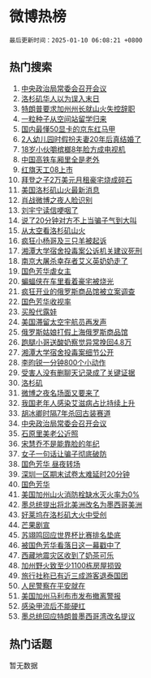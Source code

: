 # 微博热榜

`最后更新时间：2025-01-10 06:08:21 +0800`

## 热门搜索

1. [中央政治局常委会召开会议](https://m.weibo.cn/search?containerid=100103type%3D1%26t%3D10%26q%3D%23%E4%B8%AD%E5%A4%AE%E6%94%BF%E6%B2%BB%E5%B1%80%E5%B8%B8%E5%A7%94%E4%BC%9A%E5%8F%AC%E5%BC%80%E4%BC%9A%E8%AE%AE%23&stream_entry_id=51&isnewpage=1&extparam=seat%3D1%26q%3D%2523%25E4%25B8%25AD%25E5%25A4%25AE%25E6%2594%25BF%25E6%25B2%25BB%25E5%25B1%2580%25E5%25B8%25B8%25E5%25A7%2594%25E4%25BC%259A%25E5%258F%25AC%25E5%25BC%2580%25E4%25BC%259A%25E8%25AE%25AE%2523%26dgr%3D0%26cate%3D10103%26pos%3D0%26filter_type%3Drealtimehot%26stream_entry_id%3D51%26c_type%3D51%26display_time%3D1736460500%26pre_seqid%3D173646050057393551378152)
1. [洛杉矶华人以为误入末日](https://m.weibo.cn/search?containerid=100103type%3D1%26t%3D10%26q%3D%23%E6%B4%9B%E6%9D%89%E7%9F%B6%E5%8D%8E%E4%BA%BA%E4%BB%A5%E4%B8%BA%E8%AF%AF%E5%85%A5%E6%9C%AB%E6%97%A5%23&stream_entry_id=31&isnewpage=1&extparam=seat%3D1%26q%3D%2523%25E6%25B4%259B%25E6%259D%2589%25E7%259F%25B6%25E5%258D%258E%25E4%25BA%25BA%25E4%25BB%25A5%25E4%25B8%25BA%25E8%25AF%25AF%25E5%2585%25A5%25E6%259C%25AB%25E6%2597%25A5%2523%26realpos%3D1%26flag%3D2%26pos%3D0%26filter_type%3Drealtimehot%26c_type%3D31%26cate%3D5001%26band_rank%3D1%26dgr%3D0%26stream_entry_id%3D31%26lcate%3D5001%26display_time%3D1736460500%26pre_seqid%3D173646050057393551378152)
1. [特朗普要求加州州长就山火失控辞职](https://m.weibo.cn/search?containerid=100103type%3D1%26t%3D10%26q%3D%23%E7%89%B9%E6%9C%97%E6%99%AE%E8%A6%81%E6%B1%82%E5%8A%A0%E5%B7%9E%E5%B7%9E%E9%95%BF%E5%B0%B1%E5%B1%B1%E7%81%AB%E5%A4%B1%E6%8E%A7%E8%BE%9E%E8%81%8C%23&stream_entry_id=31&isnewpage=1&extparam=seat%3D1%26q%3D%2523%25E7%2589%25B9%25E6%259C%2597%25E6%2599%25AE%25E8%25A6%2581%25E6%25B1%2582%25E5%258A%25A0%25E5%25B7%259E%25E5%25B7%259E%25E9%2595%25BF%25E5%25B0%25B1%25E5%25B1%25B1%25E7%2581%25AB%25E5%25A4%25B1%25E6%258E%25A7%25E8%25BE%259E%25E8%2581%258C%2523%26realpos%3D2%26flag%3D0%26pos%3D1%26filter_type%3Drealtimehot%26c_type%3D31%26cate%3D5001%26band_rank%3D2%26dgr%3D0%26stream_entry_id%3D31%26lcate%3D5001%26display_time%3D1736460500%26pre_seqid%3D173646050057393551378152)
1. [一粒种子从空间站留学归来](https://m.weibo.cn/search?containerid=100103type%3D1%26t%3D10%26q%3D%23%E4%B8%80%E7%B2%92%E7%A7%8D%E5%AD%90%E4%BB%8E%E7%A9%BA%E9%97%B4%E7%AB%99%E7%95%99%E5%AD%A6%E5%BD%92%E6%9D%A5%23&stream_entry_id=31&isnewpage=1&extparam=seat%3D1%26q%3D%2523%25E4%25B8%2580%25E7%25B2%2592%25E7%25A7%258D%25E5%25AD%2590%25E4%25BB%258E%25E7%25A9%25BA%25E9%2597%25B4%25E7%25AB%2599%25E7%2595%2599%25E5%25AD%25A6%25E5%25BD%2592%25E6%259D%25A5%2523%26realpos%3D3%26flag%3D0%26pos%3D2%26filter_type%3Drealtimehot%26c_type%3D31%26cate%3D5001%26band_rank%3D3%26dgr%3D0%26stream_entry_id%3D31%26lcate%3D5001%26display_time%3D1736460500%26pre_seqid%3D173646050057393551378152)
1. [国内最懂50显卡的京东红马甲](https://m.weibo.cn/search?containerid=100103type%3D1%26t%3D10%26q%3D%23%E5%9B%BD%E5%86%85%E6%9C%80%E6%87%8250%E6%98%BE%E5%8D%A1%E7%9A%84%E4%BA%AC%E4%B8%9C%E7%BA%A2%E9%A9%AC%E7%94%B2%23&stream_entry_id=31&isnewpage=1&extparam=seat%3D1%26q%3D%2523%25E5%259B%25BD%25E5%2586%2585%25E6%259C%2580%25E6%2587%258250%25E6%2598%25BE%25E5%258D%25A1%25E7%259A%2584%25E4%25BA%25AC%25E4%25B8%259C%25E7%25BA%25A2%25E9%25A9%25AC%25E7%2594%25B2%2523%26dgr%3D0%26lcate%3D5001%26filter_type%3Drealtimehot%26c_type%3D31%26is_ad_pos%3D1%26cate%3D5001%26adid%3D272259%26band_rank%3D4%26pos%3D3%26stream_entry_id%3D31%26topic_ad%3D1%26display_time%3D1736460500%26pre_seqid%3D173646050057393551378152)
1. [2人幼儿园时假扮夫妻20年后真结婚了](https://m.weibo.cn/search?containerid=100103type%3D1%26t%3D10%26q%3D%232%E4%BA%BA%E5%B9%BC%E5%84%BF%E5%9B%AD%E6%97%B6%E5%81%87%E6%89%AE%E5%A4%AB%E5%A6%BB20%E5%B9%B4%E5%90%8E%E7%9C%9F%E7%BB%93%E5%A9%9A%E4%BA%86%23&stream_entry_id=31&isnewpage=1&extparam=seat%3D1%26q%3D%25232%25E4%25BA%25BA%25E5%25B9%25BC%25E5%2584%25BF%25E5%259B%25AD%25E6%2597%25B6%25E5%2581%2587%25E6%2589%25AE%25E5%25A4%25AB%25E5%25A6%25BB20%25E5%25B9%25B4%25E5%2590%258E%25E7%259C%259F%25E7%25BB%2593%25E5%25A9%259A%25E4%25BA%2586%2523%26realpos%3D4%26flag%3D0%26pos%3D4%26filter_type%3Drealtimehot%26c_type%3D31%26cate%3D5001%26band_rank%3D4%26dgr%3D0%26stream_entry_id%3D31%26lcate%3D5001%26display_time%3D1736460500%26pre_seqid%3D173646050057393551378152)
1. [18岁小伙嚼槟榔8年脸方成电视机](https://m.weibo.cn/search?containerid=100103type%3D1%26t%3D10%26q%3D%2318%E5%B2%81%E5%B0%8F%E4%BC%99%E5%9A%BC%E6%A7%9F%E6%A6%948%E5%B9%B4%E8%84%B8%E6%96%B9%E6%88%90%E7%94%B5%E8%A7%86%E6%9C%BA%23&stream_entry_id=31&isnewpage=1&extparam=seat%3D1%26q%3D%252318%25E5%25B2%2581%25E5%25B0%258F%25E4%25BC%2599%25E5%259A%25BC%25E6%25A7%259F%25E6%25A6%25948%25E5%25B9%25B4%25E8%2584%25B8%25E6%2596%25B9%25E6%2588%2590%25E7%2594%25B5%25E8%25A7%2586%25E6%259C%25BA%2523%26realpos%3D5%26flag%3D0%26pos%3D5%26filter_type%3Drealtimehot%26c_type%3D31%26cate%3D5001%26band_rank%3D5%26dgr%3D0%26stream_entry_id%3D31%26lcate%3D5001%26display_time%3D1736460500%26pre_seqid%3D173646050057393551378152)
1. [中国高铁车厢里全是老外](https://m.weibo.cn/search?containerid=100103type%3D1%26t%3D10%26q%3D%23%E4%B8%AD%E5%9B%BD%E9%AB%98%E9%93%81%E8%BD%A6%E5%8E%A2%E9%87%8C%E5%85%A8%E6%98%AF%E8%80%81%E5%A4%96%23&stream_entry_id=31&isnewpage=1&extparam=seat%3D1%26q%3D%2523%25E4%25B8%25AD%25E5%259B%25BD%25E9%25AB%2598%25E9%2593%2581%25E8%25BD%25A6%25E5%258E%25A2%25E9%2587%258C%25E5%2585%25A8%25E6%2598%25AF%25E8%2580%2581%25E5%25A4%2596%2523%26realpos%3D6%26flag%3D1%26pos%3D6%26filter_type%3Drealtimehot%26c_type%3D31%26cate%3D5001%26band_rank%3D6%26dgr%3D0%26stream_entry_id%3D31%26lcate%3D5001%26display_time%3D1736460500%26pre_seqid%3D173646050057393551378152)
1. [红旗天工08上市](https://m.weibo.cn/search?containerid=100103type%3D1%26t%3D10%26q%3D%23%E7%BA%A2%E6%97%97%E5%A4%A9%E5%B7%A508%E4%B8%8A%E5%B8%82%23&stream_entry_id=31&isnewpage=1&extparam=seat%3D1%26q%3D%2523%25E7%25BA%25A2%25E6%2597%2597%25E5%25A4%25A9%25E5%25B7%25A508%25E4%25B8%258A%25E5%25B8%2582%2523%26dgr%3D0%26lcate%3D5001%26filter_type%3Drealtimehot%26c_type%3D31%26is_ad_pos%3D1%26cate%3D5001%26adid%3D272188%26band_rank%3D7%26pos%3D7%26stream_entry_id%3D31%26topic_ad%3D1%26display_time%3D1736460500%26pre_seqid%3D173646050057393551378152)
1. [拜登之子2万美元月租豪宅烧成碎石](https://m.weibo.cn/search?containerid=100103type%3D1%26t%3D10%26q%3D%23%E6%8B%9C%E7%99%BB%E4%B9%8B%E5%AD%902%E4%B8%87%E7%BE%8E%E5%85%83%E6%9C%88%E7%A7%9F%E8%B1%AA%E5%AE%85%E7%83%A7%E6%88%90%E7%A2%8E%E7%9F%B3%23&stream_entry_id=31&isnewpage=1&extparam=seat%3D1%26q%3D%2523%25E6%258B%259C%25E7%2599%25BB%25E4%25B9%258B%25E5%25AD%25902%25E4%25B8%2587%25E7%25BE%258E%25E5%2585%2583%25E6%259C%2588%25E7%25A7%259F%25E8%25B1%25AA%25E5%25AE%2585%25E7%2583%25A7%25E6%2588%2590%25E7%25A2%258E%25E7%259F%25B3%2523%26realpos%3D7%26flag%3D0%26pos%3D8%26filter_type%3Drealtimehot%26c_type%3D31%26cate%3D5001%26band_rank%3D7%26dgr%3D0%26stream_entry_id%3D31%26lcate%3D5001%26display_time%3D1736460500%26pre_seqid%3D173646050057393551378152)
1. [美国洛杉矶山火最新消息](https://m.weibo.cn/search?containerid=100103type%3D1%26t%3D10%26q%3D%23%E7%BE%8E%E5%9B%BD%E6%B4%9B%E6%9D%89%E7%9F%B6%E5%B1%B1%E7%81%AB%E6%9C%80%E6%96%B0%E6%B6%88%E6%81%AF%23&stream_entry_id=31&isnewpage=1&extparam=seat%3D1%26q%3D%2523%25E7%25BE%258E%25E5%259B%25BD%25E6%25B4%259B%25E6%259D%2589%25E7%259F%25B6%25E5%25B1%25B1%25E7%2581%25AB%25E6%259C%2580%25E6%2596%25B0%25E6%25B6%2588%25E6%2581%25AF%2523%26realpos%3D8%26flag%3D0%26pos%3D9%26filter_type%3Drealtimehot%26c_type%3D31%26cate%3D5001%26band_rank%3D8%26dgr%3D0%26stream_entry_id%3D31%26lcate%3D5001%26display_time%3D1736460500%26pre_seqid%3D173646050057393551378152)
1. [肖战微博之夜人脸识别](https://m.weibo.cn/search?containerid=100103type%3D1%26t%3D10%26q%3D%23%E8%82%96%E6%88%98%E5%BE%AE%E5%8D%9A%E4%B9%8B%E5%A4%9C%E4%BA%BA%E8%84%B8%E8%AF%86%E5%88%AB%23&stream_entry_id=31&isnewpage=1&extparam=seat%3D1%26q%3D%2523%25E8%2582%2596%25E6%2588%2598%25E5%25BE%25AE%25E5%258D%259A%25E4%25B9%258B%25E5%25A4%259C%25E4%25BA%25BA%25E8%2584%25B8%25E8%25AF%2586%25E5%2588%25AB%2523%26realpos%3D9%26flag%3D0%26pos%3D10%26filter_type%3Drealtimehot%26c_type%3D31%26cate%3D5001%26band_rank%3D9%26dgr%3D0%26stream_entry_id%3D31%26lcate%3D5001%26display_time%3D1736460500%26pre_seqid%3D173646050057393551378152)
1. [刘宇宁读信哽咽了](https://m.weibo.cn/search?containerid=100103type%3D1%26t%3D10%26q%3D%E5%88%98%E5%AE%87%E5%AE%81%E8%AF%BB%E4%BF%A1%E5%93%BD%E5%92%BD%E4%BA%86&stream_entry_id=31&isnewpage=1&extparam=seat%3D1%26q%3D%25E5%2588%2598%25E5%25AE%2587%25E5%25AE%2581%25E8%25AF%25BB%25E4%25BF%25A1%25E5%2593%25BD%25E5%2592%25BD%25E4%25BA%2586%26realpos%3D10%26flag%3D0%26pos%3D11%26filter_type%3Drealtimehot%26c_type%3D31%26cate%3D5001%26band_rank%3D10%26dgr%3D0%26stream_entry_id%3D31%26lcate%3D5001%26display_time%3D1736460500%26pre_seqid%3D173646050057393551378152)
1. [说了20分钟对方不上当骗子气到大叫](https://m.weibo.cn/search?containerid=100103type%3D1%26t%3D10%26q%3D%23%E8%AF%B4%E4%BA%8620%E5%88%86%E9%92%9F%E5%AF%B9%E6%96%B9%E4%B8%8D%E4%B8%8A%E5%BD%93%E9%AA%97%E5%AD%90%E6%B0%94%E5%88%B0%E5%A4%A7%E5%8F%AB%23&stream_entry_id=31&isnewpage=1&extparam=seat%3D1%26q%3D%2523%25E8%25AF%25B4%25E4%25BA%258620%25E5%2588%2586%25E9%2592%259F%25E5%25AF%25B9%25E6%2596%25B9%25E4%25B8%258D%25E4%25B8%258A%25E5%25BD%2593%25E9%25AA%2597%25E5%25AD%2590%25E6%25B0%2594%25E5%2588%25B0%25E5%25A4%25A7%25E5%258F%25AB%2523%26realpos%3D11%26flag%3D0%26pos%3D12%26filter_type%3Drealtimehot%26c_type%3D31%26cate%3D5001%26band_rank%3D11%26dgr%3D0%26stream_entry_id%3D31%26lcate%3D5001%26display_time%3D1736460500%26pre_seqid%3D173646050057393551378152)
1. [从太空看洛杉矶山火](https://m.weibo.cn/search?containerid=100103type%3D1%26t%3D10%26q%3D%23%E4%BB%8E%E5%A4%AA%E7%A9%BA%E7%9C%8B%E6%B4%9B%E6%9D%89%E7%9F%B6%E5%B1%B1%E7%81%AB%23&stream_entry_id=31&isnewpage=1&extparam=seat%3D1%26q%3D%2523%25E4%25BB%258E%25E5%25A4%25AA%25E7%25A9%25BA%25E7%259C%258B%25E6%25B4%259B%25E6%259D%2589%25E7%259F%25B6%25E5%25B1%25B1%25E7%2581%25AB%2523%26realpos%3D12%26flag%3D0%26pos%3D13%26filter_type%3Drealtimehot%26c_type%3D31%26cate%3D5001%26band_rank%3D12%26dgr%3D0%26stream_entry_id%3D31%26lcate%3D5001%26display_time%3D1736460500%26pre_seqid%3D173646050057393551378152)
1. [疯狂小杨哥及三只羊被起诉](https://m.weibo.cn/search?containerid=100103type%3D1%26t%3D10%26q%3D%23%E7%96%AF%E7%8B%82%E5%B0%8F%E6%9D%A8%E5%93%A5%E5%8F%8A%E4%B8%89%E5%8F%AA%E7%BE%8A%E8%A2%AB%E8%B5%B7%E8%AF%89%23&stream_entry_id=31&isnewpage=1&extparam=seat%3D1%26q%3D%2523%25E7%2596%25AF%25E7%258B%2582%25E5%25B0%258F%25E6%259D%25A8%25E5%2593%25A5%25E5%258F%258A%25E4%25B8%2589%25E5%258F%25AA%25E7%25BE%258A%25E8%25A2%25AB%25E8%25B5%25B7%25E8%25AF%2589%2523%26realpos%3D13%26flag%3D0%26pos%3D14%26filter_type%3Drealtimehot%26c_type%3D31%26cate%3D5001%26band_rank%3D13%26dgr%3D0%26stream_entry_id%3D31%26lcate%3D5001%26display_time%3D1736460500%26pre_seqid%3D173646050057393551378152)
1. [湘潭大学宿舍投毒案公诉机关建议死刑](https://m.weibo.cn/search?containerid=100103type%3D1%26t%3D10%26q%3D%23%E6%B9%98%E6%BD%AD%E5%A4%A7%E5%AD%A6%E5%AE%BF%E8%88%8D%E6%8A%95%E6%AF%92%E6%A1%88%E5%85%AC%E8%AF%89%E6%9C%BA%E5%85%B3%E5%BB%BA%E8%AE%AE%E6%AD%BB%E5%88%91%23&stream_entry_id=31&isnewpage=1&extparam=seat%3D1%26q%3D%2523%25E6%25B9%2598%25E6%25BD%25AD%25E5%25A4%25A7%25E5%25AD%25A6%25E5%25AE%25BF%25E8%2588%258D%25E6%258A%2595%25E6%25AF%2592%25E6%25A1%2588%25E5%2585%25AC%25E8%25AF%2589%25E6%259C%25BA%25E5%2585%25B3%25E5%25BB%25BA%25E8%25AE%25AE%25E6%25AD%25BB%25E5%2588%2591%2523%26realpos%3D14%26flag%3D1%26pos%3D15%26filter_type%3Drealtimehot%26c_type%3D31%26cate%3D5001%26band_rank%3D14%26dgr%3D0%26stream_entry_id%3D31%26lcate%3D5001%26display_time%3D1736460500%26pre_seqid%3D173646050057393551378152)
1. [南京大屠杀幸存者艾义英奶奶走了](https://m.weibo.cn/search?containerid=100103type%3D1%26t%3D10%26q%3D%23%E5%8D%97%E4%BA%AC%E5%A4%A7%E5%B1%A0%E6%9D%80%E5%B9%B8%E5%AD%98%E8%80%85%E8%89%BE%E4%B9%89%E8%8B%B1%E5%A5%B6%E5%A5%B6%E8%B5%B0%E4%BA%86%23&stream_entry_id=31&isnewpage=1&extparam=seat%3D1%26q%3D%2523%25E5%258D%2597%25E4%25BA%25AC%25E5%25A4%25A7%25E5%25B1%25A0%25E6%259D%2580%25E5%25B9%25B8%25E5%25AD%2598%25E8%2580%2585%25E8%2589%25BE%25E4%25B9%2589%25E8%258B%25B1%25E5%25A5%25B6%25E5%25A5%25B6%25E8%25B5%25B0%25E4%25BA%2586%2523%26realpos%3D15%26flag%3D1%26pos%3D16%26filter_type%3Drealtimehot%26c_type%3D31%26cate%3D5001%26band_rank%3D15%26dgr%3D0%26stream_entry_id%3D31%26lcate%3D5001%26display_time%3D1736460500%26pre_seqid%3D173646050057393551378152)
1. [国色芳华虐女主](https://m.weibo.cn/search?containerid=100103type%3D1%26t%3D10%26q%3D%E5%9B%BD%E8%89%B2%E8%8A%B3%E5%8D%8E%E8%99%90%E5%A5%B3%E4%B8%BB&stream_entry_id=31&isnewpage=1&extparam=seat%3D1%26q%3D%25E5%259B%25BD%25E8%2589%25B2%25E8%258A%25B3%25E5%258D%258E%25E8%2599%2590%25E5%25A5%25B3%25E4%25B8%25BB%26realpos%3D16%26flag%3D0%26pos%3D17%26filter_type%3Drealtimehot%26c_type%3D31%26cate%3D5001%26band_rank%3D16%26dgr%3D0%26stream_entry_id%3D31%26lcate%3D5001%26display_time%3D1736460500%26pre_seqid%3D173646050057393551378152)
1. [蝙蝠侠在车里看着豪宅被烧光](https://m.weibo.cn/search?containerid=100103type%3D1%26t%3D10%26q%3D%23%E8%9D%99%E8%9D%A0%E4%BE%A0%E5%9C%A8%E8%BD%A6%E9%87%8C%E7%9C%8B%E7%9D%80%E8%B1%AA%E5%AE%85%E8%A2%AB%E7%83%A7%E5%85%89%23&stream_entry_id=31&isnewpage=1&extparam=seat%3D1%26q%3D%2523%25E8%259D%2599%25E8%259D%25A0%25E4%25BE%25A0%25E5%259C%25A8%25E8%25BD%25A6%25E9%2587%258C%25E7%259C%258B%25E7%259D%2580%25E8%25B1%25AA%25E5%25AE%2585%25E8%25A2%25AB%25E7%2583%25A7%25E5%2585%2589%2523%26realpos%3D17%26flag%3D0%26pos%3D18%26filter_type%3Drealtimehot%26c_type%3D31%26cate%3D5001%26band_rank%3D17%26dgr%3D0%26stream_entry_id%3D31%26lcate%3D5001%26display_time%3D1736460500%26pre_seqid%3D173646050057393551378152)
1. [疯狂开业的俄罗斯商品馆被立案调查](https://m.weibo.cn/search?containerid=100103type%3D1%26t%3D10%26q%3D%23%E7%96%AF%E7%8B%82%E5%BC%80%E4%B8%9A%E7%9A%84%E4%BF%84%E7%BD%97%E6%96%AF%E5%95%86%E5%93%81%E9%A6%86%E8%A2%AB%E7%AB%8B%E6%A1%88%E8%B0%83%E6%9F%A5%23&stream_entry_id=31&isnewpage=1&extparam=seat%3D1%26q%3D%2523%25E7%2596%25AF%25E7%258B%2582%25E5%25BC%2580%25E4%25B8%259A%25E7%259A%2584%25E4%25BF%2584%25E7%25BD%2597%25E6%2596%25AF%25E5%2595%2586%25E5%2593%2581%25E9%25A6%2586%25E8%25A2%25AB%25E7%25AB%258B%25E6%25A1%2588%25E8%25B0%2583%25E6%259F%25A5%2523%26realpos%3D18%26flag%3D0%26pos%3D19%26filter_type%3Drealtimehot%26c_type%3D31%26cate%3D5001%26band_rank%3D18%26dgr%3D0%26stream_entry_id%3D31%26lcate%3D5001%26display_time%3D1736460500%26pre_seqid%3D173646050057393551378152)
1. [国色芳华收视率](https://m.weibo.cn/search?containerid=100103type%3D1%26t%3D10%26q%3D%23%E5%9B%BD%E8%89%B2%E8%8A%B3%E5%8D%8E%E6%94%B6%E8%A7%86%E7%8E%87%23&stream_entry_id=31&isnewpage=1&extparam=seat%3D1%26q%3D%2523%25E5%259B%25BD%25E8%2589%25B2%25E8%258A%25B3%25E5%258D%258E%25E6%2594%25B6%25E8%25A7%2586%25E7%258E%2587%2523%26realpos%3D19%26flag%3D0%26pos%3D20%26filter_type%3Drealtimehot%26c_type%3D31%26cate%3D5001%26band_rank%3D19%26dgr%3D0%26stream_entry_id%3D31%26lcate%3D5001%26display_time%3D1736460500%26pre_seqid%3D173646050057393551378152)
1. [买股代露娃](https://m.weibo.cn/search?containerid=100103type%3D1%26t%3D10%26q%3D%E4%B9%B0%E8%82%A1%E4%BB%A3%E9%9C%B2%E5%A8%83&stream_entry_id=31&isnewpage=1&extparam=seat%3D1%26q%3D%25E4%25B9%25B0%25E8%2582%25A1%25E4%25BB%25A3%25E9%259C%25B2%25E5%25A8%2583%26realpos%3D20%26flag%3D0%26pos%3D21%26filter_type%3Drealtimehot%26c_type%3D31%26cate%3D5001%26band_rank%3D20%26dgr%3D0%26stream_entry_id%3D31%26lcate%3D5001%26display_time%3D1736460500%26pre_seqid%3D173646050057393551378152)
1. [美国滞留太空宇航员再发声](https://m.weibo.cn/search?containerid=100103type%3D1%26t%3D10%26q%3D%23%E7%BE%8E%E5%9B%BD%E6%BB%9E%E7%95%99%E5%A4%AA%E7%A9%BA%E5%AE%87%E8%88%AA%E5%91%98%E5%86%8D%E5%8F%91%E5%A3%B0%23&stream_entry_id=31&isnewpage=1&extparam=seat%3D1%26q%3D%2523%25E7%25BE%258E%25E5%259B%25BD%25E6%25BB%259E%25E7%2595%2599%25E5%25A4%25AA%25E7%25A9%25BA%25E5%25AE%2587%25E8%2588%25AA%25E5%2591%2598%25E5%2586%258D%25E5%258F%2591%25E5%25A3%25B0%2523%26realpos%3D21%26flag%3D0%26pos%3D22%26filter_type%3Drealtimehot%26c_type%3D31%26cate%3D5001%26band_rank%3D21%26dgr%3D0%26stream_entry_id%3D31%26lcate%3D5001%26display_time%3D1736460500%26pre_seqid%3D173646050057393551378152)
1. [俄罗斯姑娘打假上海俄罗斯商品馆](https://m.weibo.cn/search?containerid=100103type%3D1%26t%3D10%26q%3D%23%E4%BF%84%E7%BD%97%E6%96%AF%E5%A7%91%E5%A8%98%E6%89%93%E5%81%87%E4%B8%8A%E6%B5%B7%E4%BF%84%E7%BD%97%E6%96%AF%E5%95%86%E5%93%81%E9%A6%86%23&stream_entry_id=31&isnewpage=1&extparam=seat%3D1%26q%3D%2523%25E4%25BF%2584%25E7%25BD%2597%25E6%2596%25AF%25E5%25A7%2591%25E5%25A8%2598%25E6%2589%2593%25E5%2581%2587%25E4%25B8%258A%25E6%25B5%25B7%25E4%25BF%2584%25E7%25BD%2597%25E6%2596%25AF%25E5%2595%2586%25E5%2593%2581%25E9%25A6%2586%2523%26realpos%3D22%26flag%3D1%26pos%3D23%26filter_type%3Drealtimehot%26c_type%3D31%26cate%3D5001%26band_rank%3D22%26dgr%3D0%26stream_entry_id%3D31%26lcate%3D5001%26display_time%3D1736460500%26pre_seqid%3D173646050057393551378152)
1. [跑腿小哥送酸奶察觉异常挽回4.8万](https://m.weibo.cn/search?containerid=100103type%3D1%26t%3D10%26q%3D%23%E8%B7%91%E8%85%BF%E5%B0%8F%E5%93%A5%E9%80%81%E9%85%B8%E5%A5%B6%E5%AF%9F%E8%A7%89%E5%BC%82%E5%B8%B8%E6%8C%BD%E5%9B%9E4.8%E4%B8%87%23&stream_entry_id=31&isnewpage=1&extparam=seat%3D1%26q%3D%2523%25E8%25B7%2591%25E8%2585%25BF%25E5%25B0%258F%25E5%2593%25A5%25E9%2580%2581%25E9%2585%25B8%25E5%25A5%25B6%25E5%25AF%259F%25E8%25A7%2589%25E5%25BC%2582%25E5%25B8%25B8%25E6%258C%25BD%25E5%259B%259E4.8%25E4%25B8%2587%2523%26realpos%3D23%26flag%3D0%26pos%3D24%26filter_type%3Drealtimehot%26c_type%3D31%26cate%3D5001%26band_rank%3D23%26dgr%3D0%26stream_entry_id%3D31%26lcate%3D5001%26display_time%3D1736460500%26pre_seqid%3D173646050057393551378152)
1. [湘潭大学宿舍投毒案细节公开](https://m.weibo.cn/search?containerid=100103type%3D1%26t%3D10%26q%3D%23%E6%B9%98%E6%BD%AD%E5%A4%A7%E5%AD%A6%E5%AE%BF%E8%88%8D%E6%8A%95%E6%AF%92%E6%A1%88%E7%BB%86%E8%8A%82%E5%85%AC%E5%BC%80%23&stream_entry_id=31&isnewpage=1&extparam=seat%3D1%26q%3D%2523%25E6%25B9%2598%25E6%25BD%25AD%25E5%25A4%25A7%25E5%25AD%25A6%25E5%25AE%25BF%25E8%2588%258D%25E6%258A%2595%25E6%25AF%2592%25E6%25A1%2588%25E7%25BB%2586%25E8%258A%2582%25E5%2585%25AC%25E5%25BC%2580%2523%26realpos%3D24%26flag%3D1%26pos%3D25%26filter_type%3Drealtimehot%26c_type%3D31%26cate%3D5001%26band_rank%3D24%26dgr%3D0%26stream_entry_id%3D31%26lcate%3D5001%26display_time%3D1736460500%26pre_seqid%3D173646050057393551378152)
1. [李昀锐一分钟800个小动作](https://m.weibo.cn/search?containerid=100103type%3D1%26t%3D10%26q%3D%E6%9D%8E%E6%98%80%E9%94%90%E4%B8%80%E5%88%86%E9%92%9F800%E4%B8%AA%E5%B0%8F%E5%8A%A8%E4%BD%9C&stream_entry_id=31&isnewpage=1&extparam=seat%3D1%26q%3D%25E6%259D%258E%25E6%2598%2580%25E9%2594%2590%25E4%25B8%2580%25E5%2588%2586%25E9%2592%259F800%25E4%25B8%25AA%25E5%25B0%258F%25E5%258A%25A8%25E4%25BD%259C%26realpos%3D25%26flag%3D0%26pos%3D26%26filter_type%3Drealtimehot%26c_type%3D31%26cate%3D5001%26band_rank%3D25%26dgr%3D0%26stream_entry_id%3D31%26lcate%3D5001%26display_time%3D1736460500%26pre_seqid%3D173646050057393551378152)
1. [受害人没有删聊天记录成了关键证据](https://m.weibo.cn/search?containerid=100103type%3D1%26t%3D10%26q%3D%23%E5%8F%97%E5%AE%B3%E4%BA%BA%E6%B2%A1%E6%9C%89%E5%88%A0%E8%81%8A%E5%A4%A9%E8%AE%B0%E5%BD%95%E6%88%90%E4%BA%86%E5%85%B3%E9%94%AE%E8%AF%81%E6%8D%AE%23&stream_entry_id=31&isnewpage=1&extparam=seat%3D1%26q%3D%2523%25E5%258F%2597%25E5%25AE%25B3%25E4%25BA%25BA%25E6%25B2%25A1%25E6%259C%2589%25E5%2588%25A0%25E8%2581%258A%25E5%25A4%25A9%25E8%25AE%25B0%25E5%25BD%2595%25E6%2588%2590%25E4%25BA%2586%25E5%2585%25B3%25E9%2594%25AE%25E8%25AF%2581%25E6%258D%25AE%2523%26realpos%3D26%26flag%3D0%26pos%3D27%26filter_type%3Drealtimehot%26c_type%3D31%26cate%3D5001%26band_rank%3D26%26dgr%3D0%26stream_entry_id%3D31%26lcate%3D5001%26display_time%3D1736460500%26pre_seqid%3D173646050057393551378152)
1. [洛杉矶](https://m.weibo.cn/search?containerid=100103type%3D1%26t%3D10%26q%3D%E6%B4%9B%E6%9D%89%E7%9F%B6&stream_entry_id=31&isnewpage=1&extparam=seat%3D1%26q%3D%25E6%25B4%259B%25E6%259D%2589%25E7%259F%25B6%26realpos%3D27%26flag%3D0%26pos%3D28%26filter_type%3Drealtimehot%26c_type%3D31%26cate%3D5001%26band_rank%3D27%26dgr%3D0%26stream_entry_id%3D31%26lcate%3D5001%26display_time%3D1736460500%26pre_seqid%3D173646050057393551378152)
1. [微博之夜名场面又要来了](https://m.weibo.cn/search?containerid=100103type%3D1%26t%3D10%26q%3D%23%E5%BE%AE%E5%8D%9A%E4%B9%8B%E5%A4%9C%E5%90%8D%E5%9C%BA%E9%9D%A2%E5%8F%88%E8%A6%81%E6%9D%A5%E4%BA%86%23&stream_entry_id=31&isnewpage=1&extparam=seat%3D1%26q%3D%2523%25E5%25BE%25AE%25E5%258D%259A%25E4%25B9%258B%25E5%25A4%259C%25E5%2590%258D%25E5%259C%25BA%25E9%259D%25A2%25E5%258F%2588%25E8%25A6%2581%25E6%259D%25A5%25E4%25BA%2586%2523%26realpos%3D28%26flag%3D0%26pos%3D29%26filter_type%3Drealtimehot%26c_type%3D31%26cate%3D5001%26band_rank%3D28%26dgr%3D0%26stream_entry_id%3D31%26lcate%3D5001%26display_time%3D1736460500%26pre_seqid%3D173646050057393551378152)
1. [我国老年人感染艾滋病占比持续上升](https://m.weibo.cn/search?containerid=100103type%3D1%26t%3D10%26q%3D%23%E6%88%91%E5%9B%BD%E8%80%81%E5%B9%B4%E4%BA%BA%E6%84%9F%E6%9F%93%E8%89%BE%E6%BB%8B%E7%97%85%E5%8D%A0%E6%AF%94%E6%8C%81%E7%BB%AD%E4%B8%8A%E5%8D%87%23&stream_entry_id=31&isnewpage=1&extparam=seat%3D1%26q%3D%2523%25E6%2588%2591%25E5%259B%25BD%25E8%2580%2581%25E5%25B9%25B4%25E4%25BA%25BA%25E6%2584%259F%25E6%259F%2593%25E8%2589%25BE%25E6%25BB%258B%25E7%2597%2585%25E5%258D%25A0%25E6%25AF%2594%25E6%258C%2581%25E7%25BB%25AD%25E4%25B8%258A%25E5%258D%2587%2523%26realpos%3D29%26flag%3D0%26pos%3D30%26filter_type%3Drealtimehot%26c_type%3D31%26cate%3D5001%26band_rank%3D29%26dgr%3D0%26stream_entry_id%3D31%26lcate%3D5001%26display_time%3D1736460500%26pre_seqid%3D173646050057393551378152)
1. [胡冰卿时隔7年杀回古装赛道](https://m.weibo.cn/search?containerid=100103type%3D1%26t%3D10%26q%3D%E8%83%A1%E5%86%B0%E5%8D%BF%E6%97%B6%E9%9A%947%E5%B9%B4%E6%9D%80%E5%9B%9E%E5%8F%A4%E8%A3%85%E8%B5%9B%E9%81%93&stream_entry_id=31&isnewpage=1&extparam=seat%3D1%26q%3D%25E8%2583%25A1%25E5%2586%25B0%25E5%258D%25BF%25E6%2597%25B6%25E9%259A%25947%25E5%25B9%25B4%25E6%259D%2580%25E5%259B%259E%25E5%258F%25A4%25E8%25A3%2585%25E8%25B5%259B%25E9%2581%2593%26realpos%3D30%26flag%3D0%26pos%3D31%26filter_type%3Drealtimehot%26c_type%3D31%26cate%3D5001%26band_rank%3D30%26dgr%3D0%26stream_entry_id%3D31%26lcate%3D5001%26display_time%3D1736460500%26pre_seqid%3D173646050057393551378152)
1. [中央政治局常委会召开会议](https://m.weibo.cn/search?containerid=100103type%3D1%26t%3D10%26q%3D%23%E4%B8%AD%E5%A4%AE%E6%94%BF%E6%B2%BB%E5%B1%80%E5%B8%B8%E5%A7%94%E4%BC%9A%E5%8F%AC%E5%BC%80%E4%BC%9A%E8%AE%AE%23&stream_entry_id=31&isnewpage=1&extparam=seat%3D1%26q%3D%2523%25E4%25B8%25AD%25E5%25A4%25AE%25E6%2594%25BF%25E6%25B2%25BB%25E5%25B1%2580%25E5%25B8%25B8%25E5%25A7%2594%25E4%25BC%259A%25E5%258F%25AC%25E5%25BC%2580%25E4%25BC%259A%25E8%25AE%25AE%2523%26realpos%3D31%26flag%3D0%26pos%3D32%26filter_type%3Drealtimehot%26c_type%3D31%26cate%3D5001%26band_rank%3D31%26dgr%3D0%26stream_entry_id%3D31%26lcate%3D5001%26display_time%3D1736460500%26pre_seqid%3D173646050057393551378152)
1. [石原里美老公近照](https://m.weibo.cn/search?containerid=100103type%3D1%26t%3D10%26q%3D%23%E7%9F%B3%E5%8E%9F%E9%87%8C%E7%BE%8E%E8%80%81%E5%85%AC%E8%BF%91%E7%85%A7%23&stream_entry_id=31&isnewpage=1&extparam=seat%3D1%26q%3D%2523%25E7%259F%25B3%25E5%258E%259F%25E9%2587%258C%25E7%25BE%258E%25E8%2580%2581%25E5%2585%25AC%25E8%25BF%2591%25E7%2585%25A7%2523%26realpos%3D32%26flag%3D0%26pos%3D33%26filter_type%3Drealtimehot%26c_type%3D31%26cate%3D5001%26band_rank%3D32%26dgr%3D0%26stream_entry_id%3D31%26lcate%3D5001%26display_time%3D1736460500%26pre_seqid%3D173646050057393551378152)
1. [宋慧乔不是能靠脸的年纪](https://m.weibo.cn/search?containerid=100103type%3D1%26t%3D10%26q%3D%23%E5%AE%8B%E6%85%A7%E4%B9%94%E4%B8%8D%E6%98%AF%E8%83%BD%E9%9D%A0%E8%84%B8%E7%9A%84%E5%B9%B4%E7%BA%AA%23&stream_entry_id=31&isnewpage=1&extparam=seat%3D1%26q%3D%2523%25E5%25AE%258B%25E6%2585%25A7%25E4%25B9%2594%25E4%25B8%258D%25E6%2598%25AF%25E8%2583%25BD%25E9%259D%25A0%25E8%2584%25B8%25E7%259A%2584%25E5%25B9%25B4%25E7%25BA%25AA%2523%26realpos%3D33%26flag%3D0%26pos%3D34%26filter_type%3Drealtimehot%26c_type%3D31%26cate%3D5001%26band_rank%3D33%26dgr%3D0%26stream_entry_id%3D31%26lcate%3D5001%26display_time%3D1736460500%26pre_seqid%3D173646050057393551378152)
1. [女子一句话让骗子彻底破防](https://m.weibo.cn/search?containerid=100103type%3D1%26t%3D10%26q%3D%23%E5%A5%B3%E5%AD%90%E4%B8%80%E5%8F%A5%E8%AF%9D%E8%AE%A9%E9%AA%97%E5%AD%90%E5%BD%BB%E5%BA%95%E7%A0%B4%E9%98%B2%23&stream_entry_id=31&isnewpage=1&extparam=seat%3D1%26q%3D%2523%25E5%25A5%25B3%25E5%25AD%2590%25E4%25B8%2580%25E5%258F%25A5%25E8%25AF%259D%25E8%25AE%25A9%25E9%25AA%2597%25E5%25AD%2590%25E5%25BD%25BB%25E5%25BA%2595%25E7%25A0%25B4%25E9%2598%25B2%2523%26realpos%3D34%26flag%3D0%26pos%3D35%26filter_type%3Drealtimehot%26c_type%3D31%26cate%3D5001%26band_rank%3D34%26dgr%3D0%26stream_entry_id%3D31%26lcate%3D5001%26display_time%3D1736460500%26pre_seqid%3D173646050057393551378152)
1. [国色芳华 昼夜转场](https://m.weibo.cn/search?containerid=100103type%3D1%26t%3D10%26q%3D%E5%9B%BD%E8%89%B2%E8%8A%B3%E5%8D%8E+%E6%98%BC%E5%A4%9C%E8%BD%AC%E5%9C%BA&stream_entry_id=31&isnewpage=1&extparam=seat%3D1%26q%3D%25E5%259B%25BD%25E8%2589%25B2%25E8%258A%25B3%25E5%258D%258E%2520%25E6%2598%25BC%25E5%25A4%259C%25E8%25BD%25AC%25E5%259C%25BA%26realpos%3D35%26flag%3D0%26pos%3D36%26filter_type%3Drealtimehot%26c_type%3D31%26cate%3D5001%26band_rank%3D35%26dgr%3D0%26stream_entry_id%3D31%26lcate%3D5001%26display_time%3D1736460500%26pre_seqid%3D173646050057393551378152)
1. [深圳一区期末试卷太难延时20分钟](https://m.weibo.cn/search?containerid=100103type%3D1%26t%3D10%26q%3D%23%E6%B7%B1%E5%9C%B3%E4%B8%80%E5%8C%BA%E6%9C%9F%E6%9C%AB%E8%AF%95%E5%8D%B7%E5%A4%AA%E9%9A%BE%E5%BB%B6%E6%97%B620%E5%88%86%E9%92%9F%23&stream_entry_id=31&isnewpage=1&extparam=seat%3D1%26q%3D%2523%25E6%25B7%25B1%25E5%259C%25B3%25E4%25B8%2580%25E5%258C%25BA%25E6%259C%259F%25E6%259C%25AB%25E8%25AF%2595%25E5%258D%25B7%25E5%25A4%25AA%25E9%259A%25BE%25E5%25BB%25B6%25E6%2597%25B620%25E5%2588%2586%25E9%2592%259F%2523%26realpos%3D36%26flag%3D0%26pos%3D37%26filter_type%3Drealtimehot%26c_type%3D31%26cate%3D5001%26band_rank%3D36%26dgr%3D0%26stream_entry_id%3D31%26lcate%3D5001%26display_time%3D1736460500%26pre_seqid%3D173646050057393551378152)
1. [国色芳华](https://m.weibo.cn/search?containerid=100103type%3D1%26t%3D10%26q%3D%E5%9B%BD%E8%89%B2%E8%8A%B3%E5%8D%8E&stream_entry_id=31&isnewpage=1&extparam=seat%3D1%26q%3D%25E5%259B%25BD%25E8%2589%25B2%25E8%258A%25B3%25E5%258D%258E%26realpos%3D37%26flag%3D0%26pos%3D38%26filter_type%3Drealtimehot%26c_type%3D31%26cate%3D5001%26band_rank%3D37%26dgr%3D0%26stream_entry_id%3D31%26lcate%3D5001%26display_time%3D1736460500%26pre_seqid%3D173646050057393551378152)
1. [美国加州山火消防栓缺水灭火率为0%](https://m.weibo.cn/search?containerid=100103type%3D1%26t%3D10%26q%3D%23%E7%BE%8E%E5%9B%BD%E5%8A%A0%E5%B7%9E%E5%B1%B1%E7%81%AB%E6%B6%88%E9%98%B2%E6%A0%93%E7%BC%BA%E6%B0%B4%E7%81%AD%E7%81%AB%E7%8E%87%E4%B8%BA0%25%23&stream_entry_id=31&isnewpage=1&extparam=seat%3D1%26q%3D%2523%25E7%25BE%258E%25E5%259B%25BD%25E5%258A%25A0%25E5%25B7%259E%25E5%25B1%25B1%25E7%2581%25AB%25E6%25B6%2588%25E9%2598%25B2%25E6%25A0%2593%25E7%25BC%25BA%25E6%25B0%25B4%25E7%2581%25AD%25E7%2581%25AB%25E7%258E%2587%25E4%25B8%25BA0%2525%2523%26realpos%3D38%26flag%3D0%26pos%3D39%26filter_type%3Drealtimehot%26c_type%3D31%26cate%3D5001%26band_rank%3D38%26dgr%3D0%26stream_entry_id%3D31%26lcate%3D5001%26display_time%3D1736460500%26pre_seqid%3D173646050057393551378152)
1. [墨总统提出将北美洲改名为墨西哥美洲](https://m.weibo.cn/search?containerid=100103type%3D1%26t%3D10%26q%3D%23%E5%A2%A8%E6%80%BB%E7%BB%9F%E6%8F%90%E5%87%BA%E5%B0%86%E5%8C%97%E7%BE%8E%E6%B4%B2%E6%94%B9%E5%90%8D%E4%B8%BA%E5%A2%A8%E8%A5%BF%E5%93%A5%E7%BE%8E%E6%B4%B2%23&stream_entry_id=31&isnewpage=1&extparam=seat%3D1%26q%3D%2523%25E5%25A2%25A8%25E6%2580%25BB%25E7%25BB%259F%25E6%258F%2590%25E5%2587%25BA%25E5%25B0%2586%25E5%258C%2597%25E7%25BE%258E%25E6%25B4%25B2%25E6%2594%25B9%25E5%2590%258D%25E4%25B8%25BA%25E5%25A2%25A8%25E8%25A5%25BF%25E5%2593%25A5%25E7%25BE%258E%25E6%25B4%25B2%2523%26realpos%3D39%26flag%3D0%26pos%3D40%26filter_type%3Drealtimehot%26c_type%3D31%26cate%3D5001%26band_rank%3D39%26dgr%3D0%26stream_entry_id%3D31%26lcate%3D5001%26display_time%3D1736460500%26pre_seqid%3D173646050057393551378152)
1. [好莱坞在洛杉矶大火中受创](https://m.weibo.cn/search?containerid=100103type%3D1%26t%3D10%26q%3D%23%E5%A5%BD%E8%8E%B1%E5%9D%9E%E5%9C%A8%E6%B4%9B%E6%9D%89%E7%9F%B6%E5%A4%A7%E7%81%AB%E4%B8%AD%E5%8F%97%E5%88%9B%23&stream_entry_id=31&isnewpage=1&extparam=seat%3D1%26q%3D%2523%25E5%25A5%25BD%25E8%258E%25B1%25E5%259D%259E%25E5%259C%25A8%25E6%25B4%259B%25E6%259D%2589%25E7%259F%25B6%25E5%25A4%25A7%25E7%2581%25AB%25E4%25B8%25AD%25E5%258F%2597%25E5%2588%259B%2523%26realpos%3D40%26flag%3D0%26pos%3D41%26filter_type%3Drealtimehot%26c_type%3D31%26cate%3D5001%26band_rank%3D40%26dgr%3D0%26stream_entry_id%3D31%26lcate%3D5001%26display_time%3D1736460500%26pre_seqid%3D173646050057393551378152)
1. [芒果剧宣](https://m.weibo.cn/search?containerid=100103type%3D1%26t%3D10%26q%3D%23%E8%8A%92%E6%9E%9C%E5%89%A7%E5%AE%A3%23&stream_entry_id=31&isnewpage=1&extparam=seat%3D1%26q%3D%2523%25E8%258A%2592%25E6%259E%259C%25E5%2589%25A7%25E5%25AE%25A3%2523%26realpos%3D41%26flag%3D0%26pos%3D42%26filter_type%3Drealtimehot%26c_type%3D31%26cate%3D5001%26band_rank%3D41%26dgr%3D0%26stream_entry_id%3D31%26lcate%3D5001%26display_time%3D1736460500%26pre_seqid%3D173646050057393551378152)
1. [苏翊鸣回应世界杯比赛排名垫底](https://m.weibo.cn/search?containerid=100103type%3D1%26t%3D10%26q%3D%23%E8%8B%8F%E7%BF%8A%E9%B8%A3%E5%9B%9E%E5%BA%94%E4%B8%96%E7%95%8C%E6%9D%AF%E6%AF%94%E8%B5%9B%E6%8E%92%E5%90%8D%E5%9E%AB%E5%BA%95%23&stream_entry_id=31&isnewpage=1&extparam=seat%3D1%26q%3D%2523%25E8%258B%258F%25E7%25BF%258A%25E9%25B8%25A3%25E5%259B%259E%25E5%25BA%2594%25E4%25B8%2596%25E7%2595%258C%25E6%259D%25AF%25E6%25AF%2594%25E8%25B5%259B%25E6%258E%2592%25E5%2590%258D%25E5%259E%25AB%25E5%25BA%2595%2523%26realpos%3D42%26flag%3D0%26pos%3D43%26filter_type%3Drealtimehot%26c_type%3D31%26cate%3D5001%26band_rank%3D42%26dgr%3D0%26stream_entry_id%3D31%26lcate%3D5001%26display_time%3D1736460500%26pre_seqid%3D173646050057393551378152)
1. [被国色芳华看落日这一幕戳中了](https://m.weibo.cn/search?containerid=100103type%3D1%26t%3D10%26q%3D%E8%A2%AB%E5%9B%BD%E8%89%B2%E8%8A%B3%E5%8D%8E%E7%9C%8B%E8%90%BD%E6%97%A5%E8%BF%99%E4%B8%80%E5%B9%95%E6%88%B3%E4%B8%AD%E4%BA%86&stream_entry_id=31&isnewpage=1&extparam=seat%3D1%26q%3D%25E8%25A2%25AB%25E5%259B%25BD%25E8%2589%25B2%25E8%258A%25B3%25E5%258D%258E%25E7%259C%258B%25E8%2590%25BD%25E6%2597%25A5%25E8%25BF%2599%25E4%25B8%2580%25E5%25B9%2595%25E6%2588%25B3%25E4%25B8%25AD%25E4%25BA%2586%26realpos%3D43%26flag%3D0%26pos%3D44%26filter_type%3Drealtimehot%26c_type%3D31%26cate%3D5001%26band_rank%3D43%26dgr%3D0%26stream_entry_id%3D31%26lcate%3D5001%26display_time%3D1736460500%26pre_seqid%3D173646050057393551378152)
1. [西藏地震灾区收到了奶茶可乐](https://m.weibo.cn/search?containerid=100103type%3D1%26t%3D10%26q%3D%23%E8%A5%BF%E8%97%8F%E5%9C%B0%E9%9C%87%E7%81%BE%E5%8C%BA%E6%94%B6%E5%88%B0%E4%BA%86%E5%A5%B6%E8%8C%B6%E5%8F%AF%E4%B9%90%23&stream_entry_id=31&isnewpage=1&extparam=seat%3D1%26q%3D%2523%25E8%25A5%25BF%25E8%2597%258F%25E5%259C%25B0%25E9%259C%2587%25E7%2581%25BE%25E5%258C%25BA%25E6%2594%25B6%25E5%2588%25B0%25E4%25BA%2586%25E5%25A5%25B6%25E8%258C%25B6%25E5%258F%25AF%25E4%25B9%2590%2523%26realpos%3D44%26flag%3D0%26pos%3D45%26filter_type%3Drealtimehot%26c_type%3D31%26cate%3D5001%26band_rank%3D44%26dgr%3D0%26stream_entry_id%3D31%26lcate%3D5001%26display_time%3D1736460500%26pre_seqid%3D173646050057393551378152)
1. [加州野火致至少1100栋房屋损毁](https://m.weibo.cn/search?containerid=100103type%3D1%26t%3D10%26q%3D%23%E5%8A%A0%E5%B7%9E%E9%87%8E%E7%81%AB%E8%87%B4%E8%87%B3%E5%B0%911100%E6%A0%8B%E6%88%BF%E5%B1%8B%E6%8D%9F%E6%AF%81%23&stream_entry_id=31&isnewpage=1&extparam=seat%3D1%26q%3D%2523%25E5%258A%25A0%25E5%25B7%259E%25E9%2587%258E%25E7%2581%25AB%25E8%2587%25B4%25E8%2587%25B3%25E5%25B0%25911100%25E6%25A0%258B%25E6%2588%25BF%25E5%25B1%258B%25E6%258D%259F%25E6%25AF%2581%2523%26realpos%3D45%26flag%3D0%26pos%3D46%26filter_type%3Drealtimehot%26c_type%3D31%26cate%3D5001%26band_rank%3D45%26dgr%3D0%26stream_entry_id%3D31%26lcate%3D5001%26display_time%3D1736460500%26pre_seqid%3D173646050057393551378152)
1. [旅行社称已有近三成游客退泰国团](https://m.weibo.cn/search?containerid=100103type%3D1%26t%3D10%26q%3D%23%E6%97%85%E8%A1%8C%E7%A4%BE%E7%A7%B0%E5%B7%B2%E6%9C%89%E8%BF%91%E4%B8%89%E6%88%90%E6%B8%B8%E5%AE%A2%E9%80%80%E6%B3%B0%E5%9B%BD%E5%9B%A2%23&stream_entry_id=31&isnewpage=1&extparam=seat%3D1%26q%3D%2523%25E6%2597%2585%25E8%25A1%258C%25E7%25A4%25BE%25E7%25A7%25B0%25E5%25B7%25B2%25E6%259C%2589%25E8%25BF%2591%25E4%25B8%2589%25E6%2588%2590%25E6%25B8%25B8%25E5%25AE%25A2%25E9%2580%2580%25E6%25B3%25B0%25E5%259B%25BD%25E5%259B%25A2%2523%26realpos%3D46%26flag%3D0%26pos%3D47%26filter_type%3Drealtimehot%26c_type%3D31%26cate%3D5001%26band_rank%3D46%26dgr%3D0%26stream_entry_id%3D31%26lcate%3D5001%26display_time%3D1736460500%26pre_seqid%3D173646050057393551378152)
1. [人民警察在平安就在](https://m.weibo.cn/search?containerid=100103type%3D1%26t%3D10%26q%3D%23%E4%BA%BA%E6%B0%91%E8%AD%A6%E5%AF%9F%E5%9C%A8%E5%B9%B3%E5%AE%89%E5%B0%B1%E5%9C%A8%23&stream_entry_id=31&isnewpage=1&extparam=seat%3D1%26q%3D%2523%25E4%25BA%25BA%25E6%25B0%2591%25E8%25AD%25A6%25E5%25AF%259F%25E5%259C%25A8%25E5%25B9%25B3%25E5%25AE%2589%25E5%25B0%25B1%25E5%259C%25A8%2523%26realpos%3D47%26flag%3D0%26pos%3D48%26filter_type%3Drealtimehot%26c_type%3D31%26cate%3D5001%26band_rank%3D47%26dgr%3D0%26stream_entry_id%3D31%26lcate%3D5001%26display_time%3D1736460500%26pre_seqid%3D173646050057393551378152)
1. [美国加州马利布市发布撤离警报](https://m.weibo.cn/search?containerid=100103type%3D1%26t%3D10%26q%3D%23%E7%BE%8E%E5%9B%BD%E5%8A%A0%E5%B7%9E%E9%A9%AC%E5%88%A9%E5%B8%83%E5%B8%82%E5%8F%91%E5%B8%83%E6%92%A4%E7%A6%BB%E8%AD%A6%E6%8A%A5%23&stream_entry_id=31&isnewpage=1&extparam=seat%3D1%26q%3D%2523%25E7%25BE%258E%25E5%259B%25BD%25E5%258A%25A0%25E5%25B7%259E%25E9%25A9%25AC%25E5%2588%25A9%25E5%25B8%2583%25E5%25B8%2582%25E5%258F%2591%25E5%25B8%2583%25E6%2592%25A4%25E7%25A6%25BB%25E8%25AD%25A6%25E6%258A%25A5%2523%26realpos%3D48%26flag%3D0%26pos%3D49%26filter_type%3Drealtimehot%26c_type%3D31%26cate%3D5001%26band_rank%3D48%26dgr%3D0%26stream_entry_id%3D31%26lcate%3D5001%26display_time%3D1736460500%26pre_seqid%3D173646050057393551378152)
1. [感染甲流后不能硬扛](https://m.weibo.cn/search?containerid=100103type%3D1%26t%3D10%26q%3D%23%E6%84%9F%E6%9F%93%E7%94%B2%E6%B5%81%E5%90%8E%E4%B8%8D%E8%83%BD%E7%A1%AC%E6%89%9B%23&stream_entry_id=31&isnewpage=1&extparam=seat%3D1%26q%3D%2523%25E6%2584%259F%25E6%259F%2593%25E7%2594%25B2%25E6%25B5%2581%25E5%2590%258E%25E4%25B8%258D%25E8%2583%25BD%25E7%25A1%25AC%25E6%2589%259B%2523%26realpos%3D49%26flag%3D0%26pos%3D50%26filter_type%3Drealtimehot%26c_type%3D31%26cate%3D5001%26band_rank%3D49%26dgr%3D0%26stream_entry_id%3D31%26lcate%3D5001%26display_time%3D1736460500%26pre_seqid%3D173646050057393551378152)
1. [墨总统回应特朗普墨西哥湾改名提议](https://m.weibo.cn/search?containerid=100103type%3D1%26t%3D10%26q%3D%23%E5%A2%A8%E6%80%BB%E7%BB%9F%E5%9B%9E%E5%BA%94%E7%89%B9%E6%9C%97%E6%99%AE%E5%A2%A8%E8%A5%BF%E5%93%A5%E6%B9%BE%E6%94%B9%E5%90%8D%E6%8F%90%E8%AE%AE%23&stream_entry_id=31&isnewpage=1&extparam=seat%3D1%26q%3D%2523%25E5%25A2%25A8%25E6%2580%25BB%25E7%25BB%259F%25E5%259B%259E%25E5%25BA%2594%25E7%2589%25B9%25E6%259C%2597%25E6%2599%25AE%25E5%25A2%25A8%25E8%25A5%25BF%25E5%2593%25A5%25E6%25B9%25BE%25E6%2594%25B9%25E5%2590%258D%25E6%258F%2590%25E8%25AE%25AE%2523%26realpos%3D50%26flag%3D0%26pos%3D51%26filter_type%3Drealtimehot%26c_type%3D31%26cate%3D5001%26band_rank%3D50%26dgr%3D0%26stream_entry_id%3D31%26lcate%3D5001%26display_time%3D1736460500%26pre_seqid%3D173646050057393551378152)

## 热门话题

暂无数据
